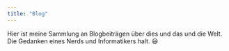 ```yaml
---
title: "Blog"
---
```


Hier ist meine Sammlung an Blogbeiträgen über dies und das und die Welt. Die Gedanken eines Nerds und Informatikers halt. :smiley: